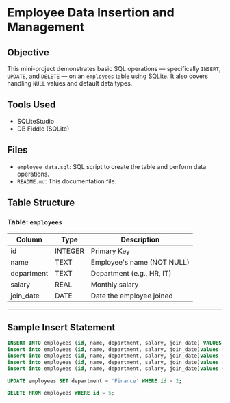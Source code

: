 # Employee Data Insertion and Management

##  Objective
This mini-project demonstrates basic SQL operations — specifically `INSERT`, `UPDATE`, and `DELETE` — on an `employees` table using SQLite. It also covers handling `NULL` values and default data types.

##  Tools Used
- SQLiteStudio
- DB Fiddle (SQLite)

##  Files
- `employee_data.sql`: SQL script to create the table and perform data operations.
- `README.md`: This documentation file.

##  Table Structure

### Table: `employees`

| Column     | Type     | Description                   |
|------------|----------|-------------------------------|
| id         | INTEGER  | Primary Key                   |
| name       | TEXT     | Employee's name (NOT NULL)    |
| department | TEXT     | Department (e.g., HR, IT)     |
| salary     | REAL     | Monthly salary                |
| join_date  | DATE     | Date the employee joined      |

---

##  Sample Insert Statement

```sql
INSERT INTO employees (id, name, department, salary, join_date) VALUES (1, 'Prasad', 'HR', 50000.00, CURRENT_DATE());
insert into employees (id, name, department, salary, join_date)values (2, 'Raghu', 'MANAGER', 42000.00, CURRENT_DATE());
insert into employees (id, name, department, salary, join_date)values (3, 'Seetha', 'MANAGER', 45000.00, CURRENT_DATE());
insert into employees (id, name, department, salary, join_date)values (4, 'Lakshmi', 'IT', 55000.00, CURRENT_DATE());
insert into employees (id, name, department, salary, join_date)values (5, 'Ramu', 'MANAGER', 45000.00, CURRENT_DATE());

UPDATE employees SET department = 'Finance' WHERE id = 2;

DELETE FROM employees WHERE id = 5;
